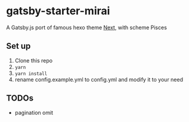 # gatsby-starter-mirai

A Gatsby.js port of famous hexo theme [Next](https://github.com/theme-next/hexo-theme-next), with scheme Pisces

## Set up

1. Clone this repo
2. `yarn`
3. `yarn install`
4. rename config.example.yml to config.yml and modify it to your need

## TODOs

- pagination omit

